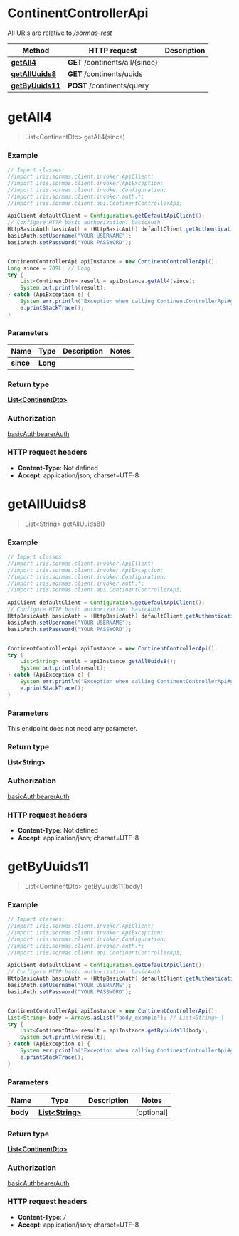# ContinentControllerApi

All URIs are relative to */sormas-rest*

Method | HTTP request | Description
------------- | ------------- | -------------
[**getAll4**](ContinentControllerApi.md#getAll4) | **GET** /continents/all/{since} | 
[**getAllUuids8**](ContinentControllerApi.md#getAllUuids8) | **GET** /continents/uuids | 
[**getByUuids11**](ContinentControllerApi.md#getByUuids11) | **POST** /continents/query | 

<a name="getAll4"></a>
# **getAll4**
> List&lt;ContinentDto&gt; getAll4(since)



### Example
```java
// Import classes:
//import iris.sormas.client.invoker.ApiClient;
//import iris.sormas.client.invoker.ApiException;
//import iris.sormas.client.invoker.Configuration;
//import iris.sormas.client.invoker.auth.*;
//import iris.sormas.client.api.ContinentControllerApi;

ApiClient defaultClient = Configuration.getDefaultApiClient();
// Configure HTTP basic authorization: basicAuth
HttpBasicAuth basicAuth = (HttpBasicAuth) defaultClient.getAuthentication("basicAuth");
basicAuth.setUsername("YOUR USERNAME");
basicAuth.setPassword("YOUR PASSWORD");


ContinentControllerApi apiInstance = new ContinentControllerApi();
Long since = 789L; // Long | 
try {
    List<ContinentDto> result = apiInstance.getAll4(since);
    System.out.println(result);
} catch (ApiException e) {
    System.err.println("Exception when calling ContinentControllerApi#getAll4");
    e.printStackTrace();
}
```

### Parameters

Name | Type | Description  | Notes
------------- | ------------- | ------------- | -------------
 **since** | **Long**|  |

### Return type

[**List&lt;ContinentDto&gt;**](ContinentDto.md)

### Authorization

[basicAuth](../README.md#basicAuth)[bearerAuth](../README.md#bearerAuth)

### HTTP request headers

 - **Content-Type**: Not defined
 - **Accept**: application/json; charset=UTF-8

<a name="getAllUuids8"></a>
# **getAllUuids8**
> List&lt;String&gt; getAllUuids8()



### Example
```java
// Import classes:
//import iris.sormas.client.invoker.ApiClient;
//import iris.sormas.client.invoker.ApiException;
//import iris.sormas.client.invoker.Configuration;
//import iris.sormas.client.invoker.auth.*;
//import iris.sormas.client.api.ContinentControllerApi;

ApiClient defaultClient = Configuration.getDefaultApiClient();
// Configure HTTP basic authorization: basicAuth
HttpBasicAuth basicAuth = (HttpBasicAuth) defaultClient.getAuthentication("basicAuth");
basicAuth.setUsername("YOUR USERNAME");
basicAuth.setPassword("YOUR PASSWORD");


ContinentControllerApi apiInstance = new ContinentControllerApi();
try {
    List<String> result = apiInstance.getAllUuids8();
    System.out.println(result);
} catch (ApiException e) {
    System.err.println("Exception when calling ContinentControllerApi#getAllUuids8");
    e.printStackTrace();
}
```

### Parameters
This endpoint does not need any parameter.

### Return type

**List&lt;String&gt;**

### Authorization

[basicAuth](../README.md#basicAuth)[bearerAuth](../README.md#bearerAuth)

### HTTP request headers

 - **Content-Type**: Not defined
 - **Accept**: application/json; charset=UTF-8

<a name="getByUuids11"></a>
# **getByUuids11**
> List&lt;ContinentDto&gt; getByUuids11(body)



### Example
```java
// Import classes:
//import iris.sormas.client.invoker.ApiClient;
//import iris.sormas.client.invoker.ApiException;
//import iris.sormas.client.invoker.Configuration;
//import iris.sormas.client.invoker.auth.*;
//import iris.sormas.client.api.ContinentControllerApi;

ApiClient defaultClient = Configuration.getDefaultApiClient();
// Configure HTTP basic authorization: basicAuth
HttpBasicAuth basicAuth = (HttpBasicAuth) defaultClient.getAuthentication("basicAuth");
basicAuth.setUsername("YOUR USERNAME");
basicAuth.setPassword("YOUR PASSWORD");


ContinentControllerApi apiInstance = new ContinentControllerApi();
List<String> body = Arrays.asList("body_example"); // List<String> | 
try {
    List<ContinentDto> result = apiInstance.getByUuids11(body);
    System.out.println(result);
} catch (ApiException e) {
    System.err.println("Exception when calling ContinentControllerApi#getByUuids11");
    e.printStackTrace();
}
```

### Parameters

Name | Type | Description  | Notes
------------- | ------------- | ------------- | -------------
 **body** | [**List&lt;String&gt;**](String.md)|  | [optional]

### Return type

[**List&lt;ContinentDto&gt;**](ContinentDto.md)

### Authorization

[basicAuth](../README.md#basicAuth)[bearerAuth](../README.md#bearerAuth)

### HTTP request headers

 - **Content-Type**: */*
 - **Accept**: application/json; charset=UTF-8

